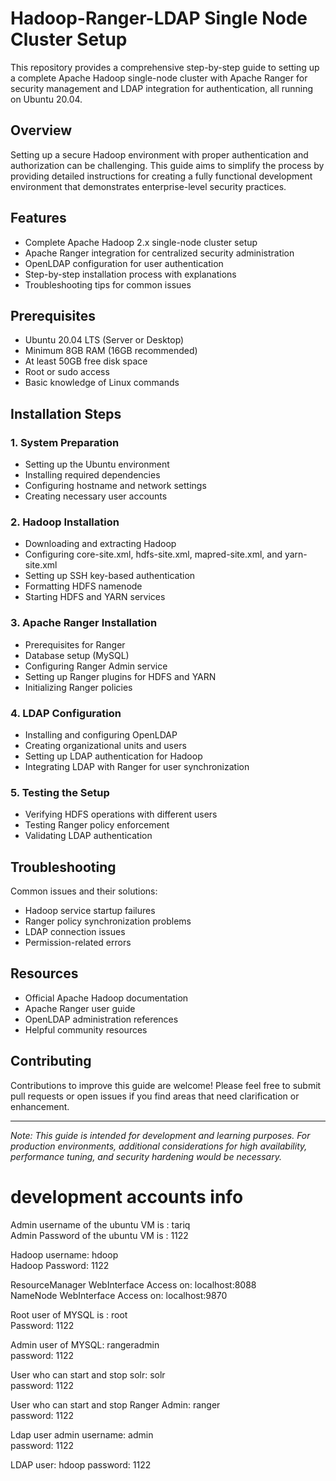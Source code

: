 ﻿# Hadoop-Ranger-LDAP Single Node Cluster Setup

This repository provides a comprehensive step-by-step guide to setting up a complete Apache Hadoop single-node cluster with Apache Ranger for security management and LDAP integration for authentication, all running on Ubuntu 20.04.

## Overview

Setting up a secure Hadoop environment with proper authentication and authorization can be challenging. This guide aims to simplify the process by providing detailed instructions for creating a fully functional development environment that demonstrates enterprise-level security practices.

## Features

- Complete Apache Hadoop 2.x single-node cluster setup
- Apache Ranger integration for centralized security administration
- OpenLDAP configuration for user authentication
- Step-by-step installation process with explanations
- Troubleshooting tips for common issues

## Prerequisites

- Ubuntu 20.04 LTS (Server or Desktop)
- Minimum 8GB RAM (16GB recommended)
- At least 50GB free disk space
- Root or sudo access
- Basic knowledge of Linux commands

## Installation Steps

### 1. System Preparation

- Setting up the Ubuntu environment
- Installing required dependencies
- Configuring hostname and network settings
- Creating necessary user accounts

### 2. Hadoop Installation

- Downloading and extracting Hadoop
- Configuring core-site.xml, hdfs-site.xml, mapred-site.xml, and yarn-site.xml
- Setting up SSH key-based authentication
- Formatting HDFS namenode
- Starting HDFS and YARN services

### 3. Apache Ranger Installation

- Prerequisites for Ranger
- Database setup (MySQL)
- Configuring Ranger Admin service
- Setting up Ranger plugins for HDFS and YARN
- Initializing Ranger policies

### 4. LDAP Configuration

- Installing and configuring OpenLDAP
- Creating organizational units and users
- Setting up LDAP authentication for Hadoop
- Integrating LDAP with Ranger for user synchronization

### 5. Testing the Setup

- Verifying HDFS operations with different users
- Testing Ranger policy enforcement
- Validating LDAP authentication

## Troubleshooting

Common issues and their solutions:
- Hadoop service startup failures
- Ranger policy synchronization problems
- LDAP connection issues
- Permission-related errors

## Resources

- Official Apache Hadoop documentation
- Apache Ranger user guide
- OpenLDAP administration references
- Helpful community resources

## Contributing

Contributions to improve this guide are welcome! Please feel free to submit pull requests or open issues if you find areas that need clarification or enhancement.

---

*Note: This guide is intended for development and learning purposes. For production environments, additional considerations for high availability, performance tuning, and security hardening would be necessary.*  


# development accounts info  

Admin username of the ubuntu VM is : tariq  
Admin Password of the ubuntu VM is : 1122
  
Hadoop username: hdoop  
Hadoop Password: 1122

ResourceManager WebInterface Access on: localhost:8088  
NameNode WebInterface Access on: localhost:9870  

Root user of MYSQL is : root  
Password: 1122  

Admin user of MYSQL: rangeradmin  
password: 1122 

User who can start and stop solr: solr  
password: 1122  

User who can start and stop Ranger Admin: ranger  
password: 1122  

Ldap user admin username: admin  
password: 1122  

LDAP user: hdoop
password: 1122  

